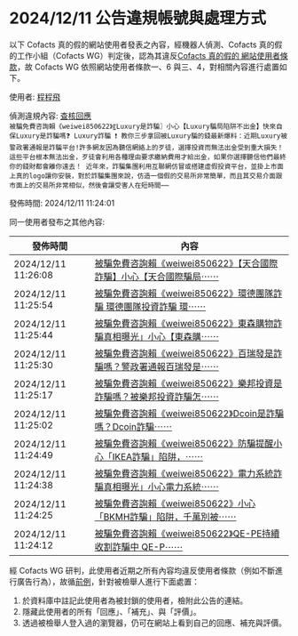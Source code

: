 2024/12/11 公告違規帳號與處理方式
=========

以下 Cofacts 真的假的網站使用者發表之內容，經機器人偵測、Cofacts 真的假的工作小組（Cofacts WG）判定後，認為其違反[Cofacts 真的假的 網站使用者條款](https://github.com/cofacts/rumors-site/blob/master/LEGAL.md)，故 Cofacts WG 依照網站使用者條款一、6 與三、4，對相關內容進行處置如下。

使用者: [程程飛](https://cofacts.github.io/community-builder/#/editorworks?showAll=1&day=365&userId=xjKzs5MBjdhbW9219Pxk)

偵測違規內容: [查核回應](https://cofacts.tw/reply/CzK-s5MBjdhbW921vP1C)<br>`被騙免費咨詢賴《weiwei850622》〖Luxury是詐騙〗小心【Luxury騙局陷阱不出金】快來自保Luxury是詐騙嗎❓ Luxury詐騙 ❗ 教你三步拿回被Luxury騙的錢最新爆料：近期Luxury被警政署通報是詐騙平台!許多網友因為聽信網絡上的歹徒，選擇投資而無法出金受到重大損失！這些平台根本無法出金，歹徒會利用各種理由要求繳納費用才給出金，如果你選擇聽信他們最終你的錢財都會離你遠去！
近年來，詐騙集團利用互聯網仿冒或搭建虛假投資平台，並掛上市面上真的logo讓你安裝，對於詐騙集團來說，仿造一個假的交易所非常簡單，而且其交易介面跟市面上的交易所非常相似，然後會讓受害人在短時間⋯⋯`

發佈時間: 2024/12/11 11:24:01

同一使用者發布之其他內容:

|發佈時間|內容|
|---|---|
| 2024/12/11 11:26:08 | [被騙免費咨詢賴《weiwei850622》【天合國際詐騙】小心【天合國際騙局⋯⋯](https://cofacts.tw/reply/FzLAs5MBjdhbW921qf27) |
| 2024/12/11 11:25:54 | [被騙免費咨詢賴《weiwei850622》環德團隊詐騙 環德團隊投資詐騙 環⋯⋯](https://cofacts.tw/reply/FTLAs5MBjdhbW921df1C) |
| 2024/12/11 11:25:44 | [被騙免費咨詢賴《weiwei850622》東森購物詐騙真相曝光」小心【東森購⋯⋯](https://cofacts.tw/reply/FDLAs5MBjdhbW921S_2L) |
| 2024/12/11 11:25:30 | [被騙免費咨詢賴《weiwei850622》百瑞發是詐騙嗎？警政署通報百瑞發是⋯⋯](https://cofacts.tw/reply/EzLAs5MBjdhbW921F_3n) |
| 2024/12/11 11:25:17 | [被騙免費咨詢賴《weiwei850622》樂邦投資是詐騙嗎？被樂邦投資詐騙怎⋯⋯](https://cofacts.tw/reply/EjK_s5MBjdhbW9214v0C) |
| 2024/12/11 11:25:02 | [被騙免費咨詢賴《weiwei850622》Dcoin是詐騙嗎？Dcoin詐騙⋯⋯](https://cofacts.tw/reply/ETK_s5MBjdhbW921qP2a) |
| 2024/12/11 11:24:49 | [被騙免費咨詢賴《weiwei850622》防騙提醒小心「IKEA詐騙」陷阱，⋯⋯](https://cofacts.tw/reply/EDK_s5MBjdhbW921dv3f) |
| 2024/12/11 11:24:38 | [被騙免費咨詢賴《weiwei850622》電力系統詐騙真相曝光」小心電力系統⋯⋯](https://cofacts.tw/reply/DzK_s5MBjdhbW921Sf0V) |
| 2024/12/11 11:24:25 | [被騙免費咨詢賴《weiwei850622》小心「BKMH詐騙」陷阱，千萬別被⋯⋯](https://cofacts.tw/reply/DTK_s5MBjdhbW921F_1W) |
| 2024/12/11 11:24:12 | [被騙免費咨詢賴《weiwei850622》QE-PE持續收割詐騙中 QE-P⋯⋯](https://cofacts.tw/reply/DDK-s5MBjdhbW9215f21) |

經 Cofacts WG 研判，此使用者近期之所有內容均違反使用者條款（例如不斷進行廣告行為），故循[前例](https://github.com/cofacts/takedowns/blob/master/2021/1125-2nd-spam.md)，針對被檢舉人進行下面處置：
1. 於資料庫中註記此使用者為被封鎖的使用者，檢附此公告的連結。
2. 隱藏此使用者的所有「回應」、「補充」、與「評價」。
3. 透過被檢舉人登入過的瀏覽器，仍可在網站上看到自己的回應、補充與評價。
